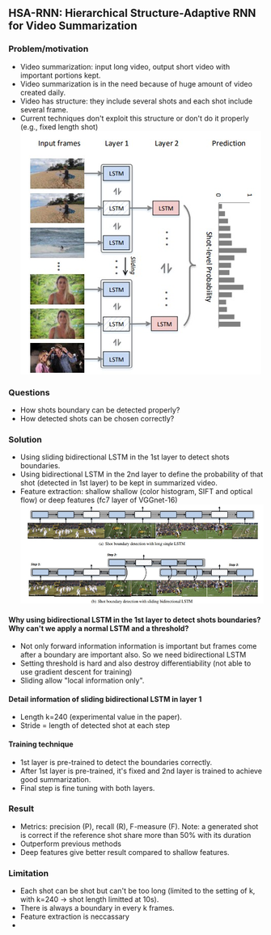 ## HSA-RNN: Hierarchical Structure-Adaptive RNN for Video Summarization

### Problem/motivation
- Video summarization: input long video, output short video with important portions kept.
- Video summarization is in the need because of huge amount of video created daily.
- Video has structure: they include several shots and each shot include several frame.
- Current techniques don't exploit this structure or don't do it properly (e.g., fixed length shot)
![alt text](https://github.com/cescvietnam/CS2205.CH1501/blob/main/images/QT31_Problem.jpg?raw=true)

### Questions
- How shots boundary can be detected properly?
- How detected shots can be chosen correctly?

### Solution
- Using sliding bidirectional LSTM in the 1st layer to detect shots boundaries.
- Using bidirectional LSTM in the 2nd layer to define the probability of that shot (detected in 1st layer) to be kept in summarized video.
- Feature extraction: shallow shallow (color histogram, SIFT and optical flow) or deep features (fc7 layer of VGGnet-16)
![alt text](https://github.com/cescvietnam/CS2205.CH1501/blob/main/images/QT31_solution.jpg?raw=true)

#### Why using bidirectional LSTM in the 1st layer to detect shots boundaries? Why can't we apply a normal LSTM and a threshold?
- Not only forward information information is important but frames come after a boundary are important also. So we need bidirectional LSTM
- Setting threshold is hard and also destroy differentiability (not able to use gradient descent for training)
- Sliding allow "local information only".

#### Detail information of sliding bidirectional LSTM in layer 1
- Length k=240 (experimental value in the paper).
- Stride = length of detected shot at each step

#### Training technique
- 1st layer is pre-trained to detect the boundaries correctly.
- After 1st layer is pre-trained, it's fixed and 2nd layer is trained to achieve good summarization.
- Final step is fine tuning with both layers.

### Result
- Metrics: precision (P), recall (R), F-measure (F). Note: a generated shot is correct if the reference shot share more than 50% with its duration
- Outperform previous methods
- Deep features give better result compared to shallow features.

### Limitation
- Each shot can be shot but can't be too long (limited to the setting of k, with k=240 -> shot length limitted at 10s).
- There is always a boundary in every k frames.
- Feature extraction is neccassary
- 
